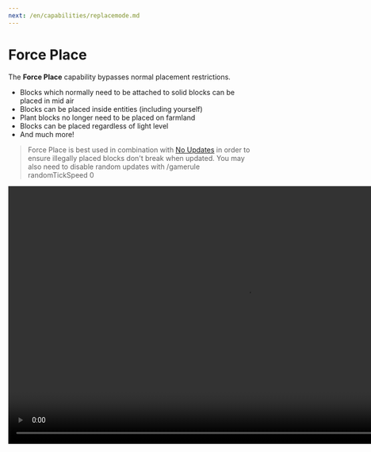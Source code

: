 ```yaml
---
next: /en/capabilities/replacemode.md
---
```


# Force Place

The **Force Place** capability bypasses normal placement restrictions.

- Blocks which normally need to be attached to solid blocks can be placed in mid air
- Blocks can be placed inside entities (including yourself)
- Plant blocks no longer need to be placed on farmland
- Blocks can be placed regardless of light level
- And much more!

> Force Place is best used in combination with [No Updates](noupdates.md) in order to ensure illegally placed blocks don't break when updated. You may also need to disable random updates with /gamerule randomTickSpeed 0

<video width="960" height="520" controls autoplay loop>
    <source src="/images/ForcePlace.mp4" type="video/mp4">
</video>
